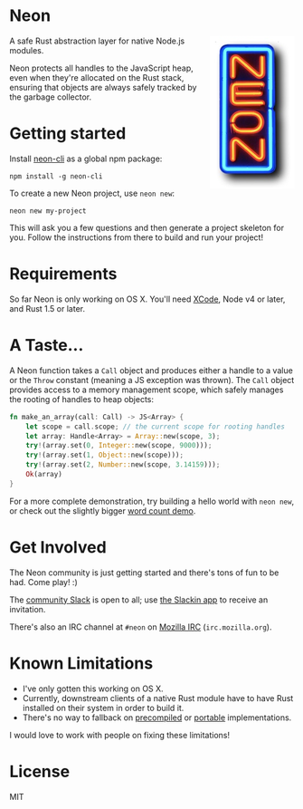 # Neon

<img align="right" src="neon.jpg" alt="neon"/>A safe Rust abstraction layer for native Node.js modules.

Neon protects all handles to the JavaScript heap, even when they're allocated on the Rust stack, ensuring that objects are always safely tracked by the garbage collector.

# Getting started

Install [neon-cli](https://github.com/dherman/neon-cli) as a global npm package:

```
npm install -g neon-cli
```

To create a new Neon project, use `neon new`:

```
neon new my-project
```

This will ask you a few questions and then generate a project skeleton for you. Follow the instructions from there to build and run your project!

# Requirements

So far Neon is only working on OS X. You'll need [XCode](https://developer.apple.com/xcode/download/), Node v4 or later, and Rust 1.5 or later.

# A Taste...

A Neon function takes a `Call` object and produces either a handle to a value or the `Throw` constant (meaning a JS exception was thrown). The `Call` object provides access to a memory management scope, which safely manages the rooting of handles to heap objects:

```rust
fn make_an_array(call: Call) -> JS<Array> {
    let scope = call.scope; // the current scope for rooting handles
    let array: Handle<Array> = Array::new(scope, 3);
    try!(array.set(0, Integer::new(scope, 9000)));
    try!(array.set(1, Object::new(scope)));
    try!(array.set(2, Number::new(scope, 3.14159)));
    Ok(array)
}
```

For a more complete demonstration, try building a hello world with `neon new`, or check out the slightly bigger [word count demo](https://github.com/dherman/wc-demo).

# Get Involved

The Neon community is just getting started and there's tons of fun to be had. Come play! :)

The [community Slack](http://neon-community.slack.com) is open to all; use [the Slackin app](http://neon-community.herokuapp.com) to receive an invitation.

There's also an IRC channel at `#neon` on [Mozilla IRC](https://wiki.mozilla.org/IRC) (`irc.mozilla.org`).

# Known Limitations

* I've only gotten this working on OS X.
* Currently, downstream clients of a native Rust module have to have Rust installed on their system in order to build it.
* There's no way to fallback on [precompiled](https://github.com/mapbox/node-pre-gyp) or [portable](http://insertafter.com/en/blog/native-node-module.html) implementations.

I would love to work with people on fixing these limitations!

# License

MIT
